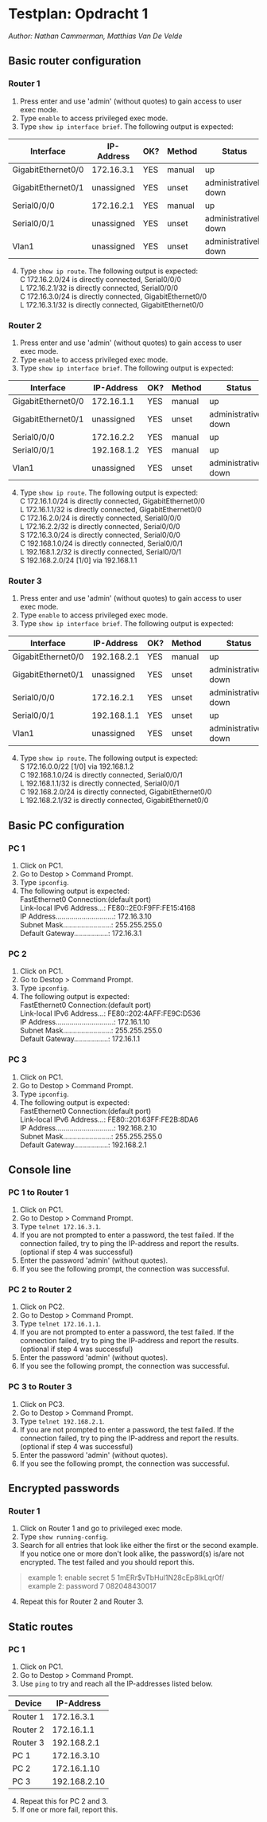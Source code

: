 # Testplan: Opdracht 1
*Author: Nathan Cammerman, Matthias Van De Velde*

## Basic router configuration
### Router 1
1. Press enter and use 'admin' (without quotes) to gain access to user exec mode.
2. Type `enable` to access privileged exec mode.
3. Type `show ip interface brief`. The following output is expected:  

| Interface | IP-Address | OK? | Method | Status | Protocol |
|---|---|---|---|---|---|
| GigabitEthernet0/0 | 172.16.3.1 | YES | manual | up | up |
| GigabitEthernet0/1 | unassigned  | YES | unset |administratively down | down |
| Serial0/0/0 | 172.16.2.1 | YES | manual | up | up |
| Serial0/0/1 | unassigned | YES | unset | administratively down | down |
| Vlan1 | unassigned | YES | unset | administratively down | down |

4. Type `show ip route`. The following output is expected:  
C       172.16.2.0/24 is directly connected, Serial0/0/0  
L       172.16.2.1/32 is directly connected, Serial0/0/0  
C       172.16.3.0/24 is directly connected, GigabitEthernet0/0  
L       172.16.3.1/32 is directly connected, GigabitEthernet0/0 

### Router 2
1. Press enter and use 'admin' (without quotes) to gain access to user exec mode.
2. Type `enable` to access privileged exec mode.
3. Type `show ip interface brief`. The following output is expected:  

| Interface | IP-Address | OK? | Method | Status | Protocol |
|---|---|---|---|---|---|
| GigabitEthernet0/0 | 172.16.1.1 | YES | manual | up | up |
| GigabitEthernet0/1 | unassigned  | YES | unset |administratively down | down |
| Serial0/0/0 | 172.16.2.2 | YES | manual | up | up |
| Serial0/0/1 | 192.168.1.2 | YES | manual | up | up |
| Vlan1 | unassigned | YES | unset | administratively down | down |

4. Type `show ip route`. The following output is expected:  
C       172.16.1.0/24 is directly connected, GigabitEthernet0/0  
L       172.16.1.1/32 is directly connected, GigabitEthernet0/0  
C       172.16.2.0/24 is directly connected, Serial0/0/0  
L       172.16.2.2/32 is directly connected, Serial0/0/0  
S       172.16.3.0/24 is directly connected, Serial0/0/0  
C       192.168.1.0/24 is directly connected, Serial0/0/1  
L       192.168.1.2/32 is directly connected, Serial0/0/1  
S    192.168.2.0/24 [1/0] via 192.168.1.1  

### Router 3
1. Press enter and use 'admin' (without quotes) to gain access to user exec mode.
2. Type `enable` to access privileged exec mode.
3. Type `show ip interface brief`. The following output is expected:  

| Interface | IP-Address | OK? | Method | Status | Protocol |
|---|---|---|---|---|---|
| GigabitEthernet0/0 | 192.168.2.1 | YES | manual | up | up |
| GigabitEthernet0/1 | unassigned  | YES | unset |administratively down | down |
| Serial0/0/0 | 172.16.2.1 | YES | unset | administratively down | down |
| Serial0/0/1 | 192.168.1.1 | YES | unset | up | up |
| Vlan1 | unassigned | YES | unset | administratively down | down |

4. Type `show ip route`. The following output is expected:  
S       172.16.0.0/22 [1/0] via 192.168.1.2  
C       192.168.1.0/24 is directly connected, Serial0/0/1  
L       192.168.1.1/32 is directly connected, Serial0/0/1  
C       192.168.2.0/24 is directly connected, GigabitEthernet0/0  
L       192.168.2.1/32 is directly connected, GigabitEthernet0/0  


## Basic PC configuration
### PC 1
1. Click on PC1.
2. Go to Destop > Command Prompt.
3. Type `ipconfig`.
4. The following output is expected:  
FastEthernet0 Connection:(default port)  
Link-local IPv6 Address...: FE80::2E0:F9FF:FE15:4168  
IP Address.............................: 172.16.3.10  
Subnet Mask........................: 255.255.255.0  
Default Gateway.................: 172.16.3.1  

### PC 2
1. Click on PC1.
2. Go to Destop > Command Prompt.
3. Type `ipconfig`.
4. The following output is expected:  
FastEthernet0 Connection:(default port)  
Link-local IPv6 Address...: FE80::202:4AFF:FE9C:D536  
IP Address.............................: 172.16.1.10  
Subnet Mask........................: 255.255.255.0  
Default Gateway.................: 172.16.1.1  

### PC 3
1. Click on PC1.
2. Go to Destop > Command Prompt.
3. Type `ipconfig`.
4. The following output is expected:  
FastEthernet0 Connection:(default port)  
Link-local IPv6 Address...: FE80::201:63FF:FE2B:8DA6  
IP Address.............................: 192.168.2.10  
Subnet Mask........................: 255.255.255.0  
Default Gateway.................: 192.168.2.1  


## Console line
### PC 1 to Router 1
1. Click on PC1.
2. Go to Destop > Command Prompt.
3. Type `telnet 172.16.3.1`.
4. If you are not prompted to enter a password, the test failed. If the connection failed, try to ping the IP-address and report the results.  
(optional if step 4 was successful)
5. Enter the password 'admin' (without quotes).
6. If you see the following prompt, the connection was successful.

### PC 2 to Router 2
1. Click on PC2.
2. Go to Destop > Command Prompt.
3. Type `telnet 172.16.1.1`.
4. If you are not prompted to enter a password, the test failed. If the connection failed, try to ping the IP-address and report the results.  
(optional if step 4 was successful)
5. Enter the password 'admin' (without quotes).
6. If you see the following prompt, the connection was successful.

### PC 3 to Router 3
1. Click on PC3.
2. Go to Destop > Command Prompt.
3. Type `telnet 192.168.2.1`.
4. If you are not prompted to enter a password, the test failed. If the connection failed, try to ping the IP-address and report the results.  
(optional if step 4 was successful)
5. Enter the password 'admin' (without quotes).
6. If you see the following prompt, the connection was successful.


## Encrypted passwords
### Router 1
1. Click on Router 1 and go to privileged exec mode.
2. Type `show running-config`.
3. Search for all entries that look like either the first or the second example. If you notice one or more don't look alike, the password(s) is/are not encrypted. The test failed and you should report this.  

> example 1: enable secret 5 $1$mERr$vTbHul1N28cEp8lkLqr0f/  
> example 2: password 7 082048430017  

4. Repeat this for Router 2 and Router 3.  


## Static routes
### PC 1
1. Click on PC1.
2. Go to Destop > Command Prompt.
3. Use `ping` to try and reach all the IP-addresses listed below.  

| Device | IP-Address |
|---|---|
| Router 1 | 172.16.3.1 |
| Router 2 | 172.16.1.1 |
| Router 3 | 192.168.2.1 |
| PC 1 | 172.16.3.10 |
| PC 2 | 172.16.1.10 |
| PC 3 | 192.168.2.10 |

4. Repeat this for PC 2 and 3.
5. If one or more fail, report this.